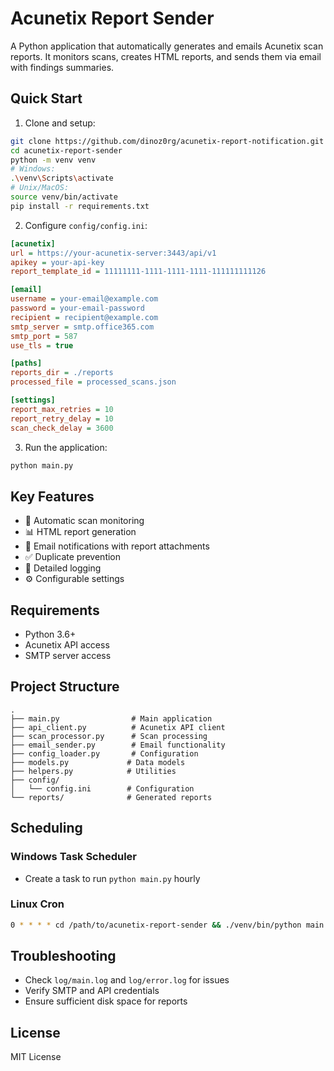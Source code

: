 # Acunetix Report Sender

A Python application that automatically generates and emails Acunetix scan reports. It monitors scans, creates HTML reports, and sends them via email with findings summaries.

## Quick Start

1. Clone and setup:
```bash
git clone https://github.com/dinoz0rg/acunetix-report-notification.git
cd acunetix-report-sender
python -m venv venv
# Windows:
.\venv\Scripts\activate
# Unix/MacOS:
source venv/bin/activate
pip install -r requirements.txt
```

2. Configure `config/config.ini`:
```ini
[acunetix]
url = https://your-acunetix-server:3443/api/v1
apikey = your-api-key
report_template_id = 11111111-1111-1111-1111-111111111126

[email]
username = your-email@example.com
password = your-email-password
recipient = recipient@example.com
smtp_server = smtp.office365.com
smtp_port = 587
use_tls = true

[paths]
reports_dir = ./reports
processed_file = processed_scans.json

[settings]
report_max_retries = 10
report_retry_delay = 10
scan_check_delay = 3600
```

3. Run the application:
```bash
python main.py
```

## Key Features

- 🔄 Automatic scan monitoring
- 📊 HTML report generation
- 📧 Email notifications with report attachments
- ✅ Duplicate prevention
- 📝 Detailed logging
- ⚙️ Configurable settings

## Requirements

- Python 3.6+
- Acunetix API access
- SMTP server access

## Project Structure

```
.
├── main.py                # Main application
├── api_client.py          # Acunetix API client
├── scan_processor.py      # Scan processing
├── email_sender.py        # Email functionality
├── config_loader.py       # Configuration
├── models.py             # Data models
├── helpers.py            # Utilities
├── config/
│   └── config.ini        # Configuration
└── reports/              # Generated reports
```

## Scheduling

### Windows Task Scheduler
- Create a task to run `python main.py` hourly

### Linux Cron
```bash
0 * * * * cd /path/to/acunetix-report-sender && ./venv/bin/python main.py >> /var/log/acunetix-sender.log 2>&1
```

## Troubleshooting

- Check `log/main.log` and `log/error.log` for issues
- Verify SMTP and API credentials
- Ensure sufficient disk space for reports

## License

MIT License